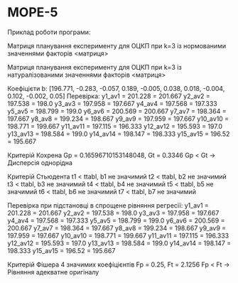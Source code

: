 # MOPE-5
Приклад роботи програми:

Матриця планування експерименту для ОЦКП при k=3 із нормованими значеннями факторів
<матриця>

Матриця планування експерименту для ОЦКП при k=3 із натуралізованими значеннями факторів
<матриця>

Коефіцієти b: [196.771, -0.283, -0.057, 0.189, -0.005, 0.038, 0.018, -0.004, 0.102, -0.002, 0.05]
Перевірка:
y1_av1 = 201.228 = 201.667
y2_av2 = 197.538 = 198.0
y3_av3 = 197.958 = 197.667
y4_av4 = 197.568 = 197.333
y5_av5 = 198.799 = 199.0
y6_av6 = 200.569 = 200.667
y7_av7 = 198.364 = 197.667
y8_av8 = 199.234 = 198.667
y9_av9 = 197.959 = 197.667
y10_av10 = 198.771 = 199.667
y11_av11 = 197.115 = 196.333
y12_av12 = 195.593 = 197.0
y13_av13 = 198.584 = 199.0
y14_av14 = 198.147 = 198.333
y15_av15 = 196.52 = 195.667

Критерій Кохрена
Gp = 0.16596710153148048, Gt = 0.3346
Gp < Gt -> Дисперсія однорідна

Критерій Стьюдента
t1 < ttabl, b1 не значимий
t2 < ttabl, b2 не значимий
t3 < ttabl, b3 не значимий
t4 < ttabl, b4 не значимий
t5 < ttabl, b5 не значимий
t6 < ttabl, b6 не значимий
t7 < ttabl, b7 не значимий

Перевірка при підстановці в спрощене рівняння регресії:
y1_av1 = 201.228 = 201.667
y2_av2 = 197.538 = 198.0
y3_av3 = 197.958 = 197.667
y4_av4 = 197.568 = 197.333
y5_av5 = 198.799 = 199.0
y6_av6 = 200.569 = 200.667
y7_av7 = 198.364 = 197.667
y8_av8 = 199.234 = 198.667
y9_av9 = 197.959 = 197.667
y10_av10 = 198.771 = 199.667
y11_av11 = 197.115 = 196.333
y12_av12 = 195.593 = 197.0
y13_av13 = 198.584 = 199.0
y14_av14 = 198.147 = 198.333
y15_av15 = 196.52 = 195.667

Критерій Фішера
4 значимих коефіцієнтів
Fp = 0.25, Ft = 2.1256
Fp < Ft -> Рівняння адекватне оригіналу
